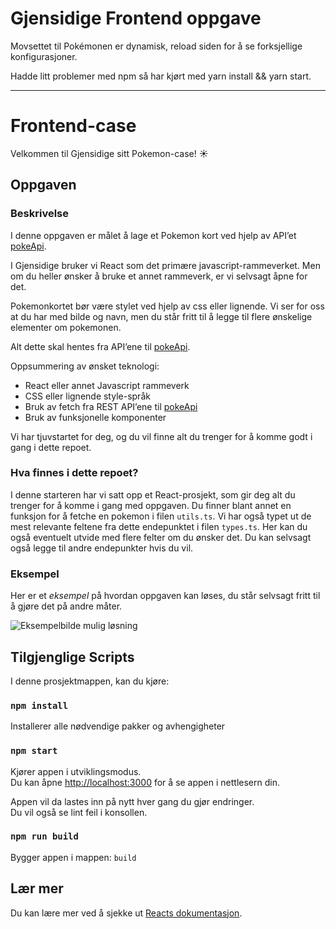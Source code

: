 # Gjensidige Frontend oppgave

Movsettet til Pokémonen er dynamisk, reload siden for å se forksjellige konfigurasjoner. 

Hadde litt problemer med npm så har kjørt med yarn install && yarn start.

--------------------------------------------------------------------------------------


# Frontend-case

Velkommen til Gjensidige sitt Pokemon-case! ☀

## Oppgaven

### Beskrivelse

I denne oppgaven er målet å lage et Pokemon kort ved hjelp av API’et [pokeApi](https://pokeapi.co/).

I Gjensidige bruker vi React som det primære javascript-rammeverket. Men om du heller ønsker å bruke et annet rammeverk, er vi selvsagt åpne for det.

Pokemonkortet bør være stylet ved hjelp av css eller lignende. Vi ser for oss at du har med bilde og navn, men du står fritt til å legge til flere ønskelige elementer om pokemonen.

Alt dette skal hentes fra API’ene til [pokeApi](https://pokeapi.co/).

Oppsummering av ønsket teknologi:

- React eller annet Javascript rammeverk
- CSS eller lignende style-språk
- Bruk av fetch fra REST API’ene til [pokeApi](https://pokeapi.co/)
- Bruk av funksjonelle komponenter

Vi har tjuvstartet for deg, og du vil finne alt du trenger for å komme godt i gang i dette repoet.

### Hva finnes i dette repoet?

I denne starteren har vi satt opp et React-prosjekt, som gir deg alt du trenger for å komme i gang med oppgaven.
Du finner blant annet en funksjon for å fetche en pokemon i filen `utils.ts`.
Vi har også typet ut de mest relevante feltene fra dette endepunktet i filen `types.ts`.
Her kan du også eventuelt utvide med flere felter om du ønsker det. Du kan selvsagt også legge til andre endepunkter hvis du vil.

### Eksempel

Her er et _eksempel_ på hvordan oppgaven kan løses, du står selvsagt fritt til å gjøre det på andre måter.

![Eksempelbilde mulig løsning](https://github.com/gjensidige/sommerstudent-case/blob/main/bulbasaurCardExample.png)

## Tilgjenglige Scripts

I denne prosjektmappen, kan du kjøre:

### `npm install`
Installerer alle nødvendige pakker og avhengigheter

### `npm start`

Kjører appen i utviklingsmodus.\
Du kan åpne [http://localhost:3000](http://localhost:3000) for å se appen i nettlesern din.

Appen vil da lastes inn på nytt hver gang du gjør endringer.\
Du vil også se lint feil i konsollen.

### `npm run build`

Bygger appen i mappen: `build`

## Lær mer

Du kan lære mer ved å sjekke ut [Reacts dokumentasjon](https://reactjs.org/).
